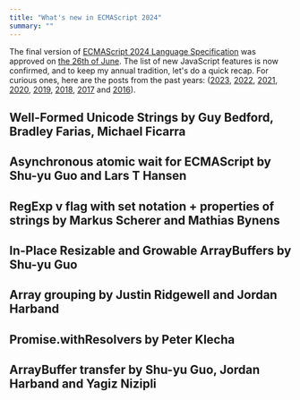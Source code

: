 ```yaml
---
title: "What's new in ECMAScript 2024"
summary: ""
---
```


The final version of [ECMAScript 2024 Language Specification](https://tc39.es/ecma262/2024/) was approved on [the 26th of June](https://github.com/tc39/ecma262/releases/tag/es2024). The list of new JavaScript features is now confirmed, and to keep my annual tradition, let's do a quick recap. For curious ones, here are the posts from the past years: ([2023](/whats-new-in-ecmascript-2023/), [2022](/whats-new-in-ecmascript-2022/), [2021](/whats-new-in-ecmascript-2021/), [2020](/whats-new-in-ecmascript-2020/), [2019](/whats-new-in-ecmascript-2019/), [2018](/whats-new-in-ecmascript-2018/), [2017](/whats-new-in-ecmascript-2017/) and [2016](/whats-new-in-ecmascript-2016-es7/)).

## Well-Formed Unicode Strings by Guy Bedford, Bradley Farias, Michael Ficarra

## Asynchronous atomic wait for ECMAScript by Shu-yu Guo and Lars T Hansen

## RegExp v flag with set notation + properties of strings by Markus Scherer and Mathias Bynens

## In-Place Resizable and Growable ArrayBuffers by Shu-yu Guo

## Array grouping by Justin Ridgewell and Jordan Harband

## Promise.withResolvers by Peter Klecha

## ArrayBuffer transfer by Shu-yu Guo, Jordan Harband and Yagiz Nizipli
